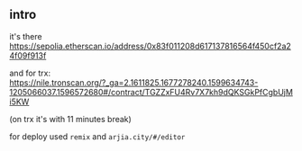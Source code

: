 ## intro  
it's there https://sepolia.etherscan.io/address/0x83f011208d617137816564f450cf2a24f09f913f
  
and for trx:   
https://nile.tronscan.org/?_ga=2.1611825.1677278240.1599634743-1205066037.1596572680#/contract/TGZZxFU4Rv7X7kh9dQKSGkPfCgbUjMi5KW
  
   (on trx it's with 11 minutes break)
  
  
for deploy used `remix` and `arjia.city/#/editor`
